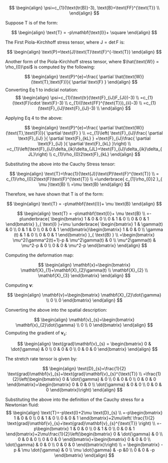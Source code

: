 
$$
\begin{align}
\psi=c_{1}(\text{tr(B)}-3), \text{B}=\text{FF}^{\text{T}} \\
\end{align}
$$

Suppose $\text{T}$ is of the form:

$$
\begin{align}
\text{T} = -p\mathbf{\text{I}}+ \square
\end{align}
$$

The First Piola-Kirchhoff stress tensor, where $\text{J}=\det \text{F}$ is:

$$
\begin{align}
\text{P}=\text{J}\text{T}\text{F}^{-\text{T}}
\end{align}
$$

Another form of the Piola-Kirchhoff stress tensor, where $\hat{\text{W}} = \rho_{0}\psi$ is computed by the following:

$$
\begin{align}
\text{P}^{e}=\frac{ \partial \hat{\text{W}} (\text{T},\text{F})}{ \partial \text{F} } 
\end{align}
$$
Converting Eq 1 to indicial notation:
$$
\begin{align}
\psi=c_{1}(\text{tr}(\text{F}_{iJ}F_{Ji})-3) \\
=c_{1}(\text{F}\cdot \text{F}-3) \\
c_{1}((\text{FF}^{\text{T}})_{ii}-3) \\
=c_{1}(\text{F}_{iJ}\text{F}_{iJ}-3) \\
\end{align}
$$

Applying Eq 4 to the above:

$$
\begin{align}
\text{P}^{e}=\frac{ \partial \hat{\text{W}} (\text{T},\text{F})}{ \partial \text{F} }  \\
=c_{1}\left( \text{F}_{iJ}\frac{ \partial \text{F}_{iJ} }{ \partial \text{F}_{kL} }  +\text{F}_{iJ}\frac{ \partial \text{F}_{iJ} }{ \partial \text{F}_{kL} }\right) \\
=c_{1}\left(\text{F}_{iJ}\delta_{ik}\delta_{JL}+\text{F}_{iJ}\delta_{ik}\delta_{JL}\right) \\
c_{1}\rho_{0}2\text{F}_{kL}
\end{align}
$$

Substituting the above into the Cauchy Stress tensor:

$$
\begin{align}
\text{T}=\frac{1}{\text{J}}\text{P}\text{F}^{\text{T}} \\
= c_{1}\rho_{0}2\text{F}\text{F}^{\text{T}} \\
=\underbrace{ c_{1}\rho_{0}2 }_{ \mu }\text{B} \\
=\mu \text{B}
\end{align}
$$

Therefore, we have shown that $\text{T}$ is of the form: 

$$
\begin{align}
\text{T} = -p\mathbf{\text{I}}+ \mu \text{B}
\end{align}
$$

$$
\begin{align}
\text{T} = -p\mathbf{\text{I}}+ \mu \text{B} \\
=-p\underbrace{ \begin{bmatrix}
1 & 0 & 0 \\
0 & 1 & 0 \\
0 & 0 & 1
\end{bmatrix} }_{ \text{I} }+\mu \underbrace{ \begin{bmatrix}
1 & \gamma(t) & 0 \\
0 & 1 & 0 \\
0 & 0 & 1
\end{bmatrix}\begin{bmatrix}
1 & 0 & 0 \\
\gamma (t) & 1 & 0 \\
0 & 0 & 1
\end{bmatrix} }_{ \text{B} } \\
=\begin{bmatrix}
\mu^2(\gamma^2(t)+1)-p & \mu^2\gamma(t) & 0 \\
\mu^2\gamma(t) & \mu^2-p & 0 \\
0 & 0 & \mu^2-p
\end{bmatrix}
\end{align}
$$



Computing the deformation map:

$$
\begin{align}
\mathbf{x}=\begin{bmatrix}
\mathbf{X}_{1}+\mathbf{X}_{2}\gamma(t) \\
\mathbf{X}_{2} \\
\mathbf{X}_{3}
\end{bmatrix}
\end{align}
$$

Computing $\mathbf{v}$:

$$
\begin{align}
\mathbf{v}=\begin{bmatrix}
\mathbf{X}_{2}\dot{\gamma} \\
0 \\
0
\end{bmatrix}
\end{align}
$$

Converting the above into the spatial description:

$$
\begin{align}
\mathbf{v}_{s}=\begin{bmatrix}
\mathbf{x}_{2}\dot{\gamma} \\
0 \\
0
\end{bmatrix}
\end{align}
$$
Computing the gradient of $\mathbf{v}_{s}$:

$$
\begin{align}
\text{grad}\mathbf{v}_{s} = \begin{bmatrix}
0 & \dot{\gamma} & 0 \\
0 & 0 & 0 \\
0 & 0 & 0
\end{bmatrix}
\end{align}
$$

The stretch rate tensor is given by:

$$
\begin{align}
\text{D}_{s}=\frac{1}{2} \text{grad}\mathbf{v}_{s}+\text{grad}\mathbf{v}_{s}^{\text{T}} \\
=\frac{1}{2}\left(\begin{bmatrix}
0 & \dot{\gamma} & 0 \\
0 & 0 & 0 \\
0 & 0 & 0
\end{bmatrix}+\begin{bmatrix}
0 & 0 & 0 \\
\dot{\gamma} & 0 & 0 \\
0 & 0 & 0
\end{bmatrix}\right)
\end{align}
$$

Substituting the above into the definition of the Cauchy stress for a Newtonian fluid:
$$
\begin{align}
\text{T}=-p\text{I}+2\mu \text{D}_{s} \\
=-p\begin{bmatrix}
1 & 0 & 0 \\
0 & 1 & 0 \\
0 & 0 & 1
\end{bmatrix}+2\mu\left( \frac{1}{2} \text{grad}\mathbf{v}_{s}+\text{grad}\mathbf{v}_{s}^{\text{T}} \right) \\
=-p\begin{bmatrix}
1 & 0 & 0 \\
0 & 1 & 0 \\
0 & 0 & 1
\end{bmatrix}+2\mu\frac{1}{2}\left(\begin{bmatrix}
0 & \dot{\gamma} & 0 \\
0 & 0 & 0 \\
0 & 0 & 0
\end{bmatrix}+\begin{bmatrix}
0 & 0 & 0 \\
\dot{\gamma} & 0 & 0 \\
0 & 0 & 0
\end{bmatrix}\right) \\
= \begin{bmatrix}
-p & \mu \dot{\gamma} & 0 \\
\mu \dot{\gamma} & -p &0 \\
0 & 0 & -p
\end{bmatrix}
\end{align}
$$
